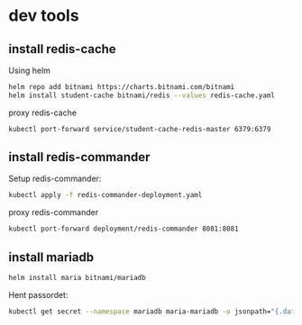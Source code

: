 # dev tools

## install redis-cache

Using helm

```bash
helm repo add bitnami https://charts.bitnami.com/bitnami
helm install student-cache bitnami/redis --values redis-cache.yaml
```

proxy redis-cache

```bash
kubectl port-forward service/student-cache-redis-master 6379:6379
```

## install redis-commander
Setup redis-commander:

```bash
kubectl apply -f redis-commander-deployment.yaml
```

proxy redis-commander

```bash
kubectl port-forward deployment/redis-commander 8081:8081
```

## install mariadb

```bash
helm install maria bitnami/mariadb
```

Hent passordet:

```bash
kubectl get secret --namespace mariadb maria-mariadb -o jsonpath="{.data.mariadb-root-password}" | base64 -d
```